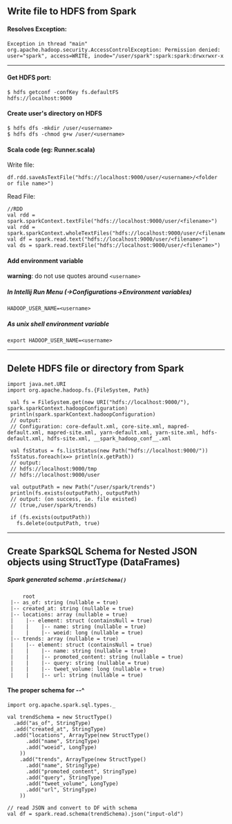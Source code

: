 

## Write file to HDFS from Spark

#### Resolves Exception:
`Exception in thread "main" org.apache.hadoop.security.AccessControlException: Permission denied: user="spark", access=WRITE, inode="/user/spark":spark:spark:drwxrwxr-x`

---

#### Get HDFS port:
```
$ hdfs getconf -confKey fs.defaultFS
hdfs://localhost:9000
```

#### Create user's directory on HDFS
```
$ hdfs dfs -mkdir /user/<username>
$ hdfs dfs -chmod g+w /user/<username>
```

#### Scala code (eg: Runner.scala)
Write file:
```
df.rdd.saveAsTextFile("hdfs://localhost:9000/user/<username>/<folder or file name>")
```
Read File:
```
//RDD
val rdd = spark.sparkContext.textFile("hdfs://localhost:9000/user/<filename>")
val rdd = spark.sparkContext.wholeTextFiles("hdfs://localhost:9000/user/<filename>)
val df = spark.read.text("hdfs://localhost:9000/user/<filename>")
val ds = spark.read.textFile("hdfs://localhost:9000/user/<filename>")
```

#### Add environment variable 
**warning**: do not use quotes around `<username>`

##### In Intellij Run Menu (->Configurations->Environment variables)
```HADOOP_USER_NAME=<username>```
 
##### As unix shell environment variable
```export HADOOP_USER_NAME=<username>```

---

## Delete HDFS file or directory from Spark

```
import java.net.URI
import org.apache.hadoop.fs.{FileSystem, Path}

 val fs = FileSystem.get(new URI("hdfs://localhost:9000/"), spark.sparkContext.hadoopConfiguration)
 println(spark.sparkContext.hadoopConfiguration)
 // output:
 // Configuration: core-default.xml, core-site.xml, mapred-default.xml, mapred-site.xml, yarn-default.xml, yarn-site.xml, hdfs-default.xml, hdfs-site.xml, __spark_hadoop_conf__.xml

 val fsStatus = fs.listStatus(new Path("hdfs://localhost:9000/"))
 fsStatus.foreach(x=> println(x.getPath))
 // output:
 // hdfs://localhost:9000/tmp
 // hdfs://localhost:9000/user

 val outputPath = new Path("/user/spark/trends")
 println(fs.exists(outputPath), outputPath)
 // output: (on success, ie. file existed)
 // (true,/user/spark/trends)
 
 if (fs.exists(outputPath))
   fs.delete(outputPath, true)
```
---

## Create SparkSQL Schema for Nested JSON objects using StructType (DataFrames)

##### Spark generated schema  `.printSchema()`
```
     root  
 |-- as_of: string (nullable = true)  
 |-- created_at: string (nullable = true)  
 |-- locations: array (nullable = true)  
 |    |-- element: struct (containsNull = true)  
 |    |    |-- name: string (nullable = true)  
 |    |    |-- woeid: long (nullable = true)  
 |-- trends: array (nullable = true)  
 |    |-- element: struct (containsNull = true)  
 |    |    |-- name: string (nullable = true)  
 |    |    |-- promoted_content: string (nullable = true)  
 |    |    |-- query: string (nullable = true)  
 |    |    |-- tweet_volume: long (nullable = true)  
 |    |    |-- url: string (nullable = true)  
```
#### The proper schema for --^
```
import org.apache.spark.sql.types._

val trendSchema = new StructType()  
  .add("as_of", StringType)  
  .add("created_at", StringType)  
  .add("locations", ArrayType(new StructType()  
      .add("name", StringType)  
      .add("woeid", LongType)  
    ))  
    .add("trends", ArrayType(new StructType()  
      .add("name", StringType)  
      .add("promoted_content", StringType)  
      .add("query", StringType)  
      .add("tweet_volume", LongType)  
      .add("url", StringType)  
    ))  
  
// read JSON and convert to DF with schema
val df = spark.read.schema(trendSchema).json("input-old")
```
 
